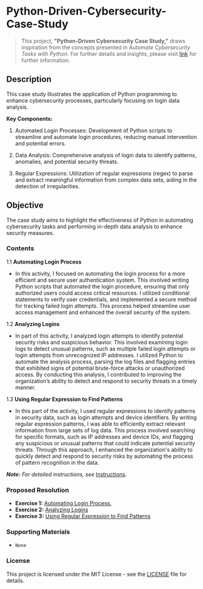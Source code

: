 # Python-Driven-Cybersecurity-Case-Study

> This project, **"Python-Driven Cybersecurity Case Study,"** draws inspiration from the concepts presented in *Automate Cybersecurity Tasks with Python*. For further details and insights, please visit [link](https://www.coursera.org/learn/automate-cybersecurity-tasks-with-python) for further information.

## Description

This case study illustrates the application of Python programming to enhance cybersecurity processes, particularly focusing on login data analysis.

**Key Components:**

1. Automated Login Processes: Development of Python scripts to streamline and automate login procedures, reducing manual intervention and potential errors.

2. Data Analysis: Comprehensive analysis of login data to identify patterns, anomalies, and potential security threats.

3. Regular Expressions: Utilization of regular expressions (regex) to parse and extract meaningful information from complex data sets, aiding in the detection of irregularities.

## Objective 

The case study aims to highlight the effectiveness of Python in automating cybersecurity tasks and performing in-depth data analysis to enhance security measures.

### Contents

1.1 **Automating Login Process**

- In this activity, I focused on automating the login process for a more efficient and secure user authentication system. This involved writing Python scripts that automated the login procedure, ensuring that only authorized users could access critical resources. I utilized conditional statements to verify user credentials, and implemented a secure method for tracking failed login attempts. This process helped streamline user access management and enhanced the overall security of the system.

1.2 **Analyzing Logins**

- In part of this activity, I analyzed login attempts to identify potential security risks and suspicious behavior. This involved examining login logs to detect unusual patterns, such as multiple failed login attempts or login attempts from unrecognized IP addresses. I utilized Python to automate the analysis process, parsing the log files and flagging entries that exhibited signs of potential brute-force attacks or unauthorized access. By conducting this analysis, I contributed to improving the organization’s ability to detect and respond to security threats in a timely manner.

1.3 **Using Regular Expression to Find Patterns**

- In this part of the activity, I used regular expressions to identify patterns in security data, such as login attempts and device identifiers. By writing regular expression patterns, I was able to efficiently extract relevant information from large sets of log data. This process involved searching for specific formats, such as IP addresses and device IDs, and flagging any suspicious or unusual patterns that could indicate potential security threats. Through this approach, I enhanced the organization's ability to quickly detect and respond to security risks by automating the process of pattern recognition in the data.

***Note:** For detailed instructions, see* [Instructions](Instructions.md).

### Proposed Resolution

- **Exercise 1:** [Automating Login Process.](https://github.com/Hugh-Kumbi/Python-Driven-Cybersecurity-Case-Study/blob/main/1.1%20Hugh_Automating%20Login%20Process.md)
- **Exercise 2:** [Analyzing Logins](https://github.com/Hugh-Kumbi/Python-Driven-Cybersecurity-Case-Study/blob/main/1.2%20Hugh_Analyzing%20Logins.md)
- **Exercise 3:** [Using Regular Expression to Find Patterns](https://github.com/Hugh-Kumbi/Python-Driven-Cybersecurity-Case-Study/blob/main/1.3%20Hugh_Using%20Regular%20Expression%20to%20Find%20Patterns.md)

### Supporting Materials

- `None`

### License

This project is licensed under the MIT License - see the [LICENSE](https://github.com/Hugh-Kumbi/Python-Driven-Cybersecurity-Case-Study/blob/main/LICENSE) file for details.
